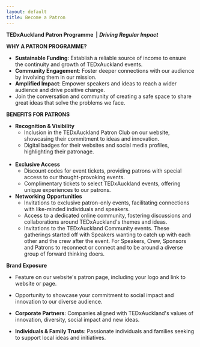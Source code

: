 ```yaml
---
layout: default
title: Become a Patron
---
```

**TEDxAuckland Patron Programme&nbsp; \|** ***Driving Regular Impact***

**WHY A PATRON PROGRAMME?**

* **Sustainable Funding**: Establish a reliable source of income to ensure the continuity and growth of TEDxAuckland events.
* **Community Engagement**: Foster deeper connections with our audience by involving them in our mission.
* **Amplified Impact**: Empower speakers and ideas to reach a wider audience and drive positive change.
* Join the conversation and community of creating a safe space to share great ideas that solve the problems we face.

**BENEFITS FOR PATRONS**

* **Recognition & Visibility**
  * Inclusion in the TEDxAuckland Patron Club on our website, showcasing their commitment to ideas and innovation.
  * Digital badges for their websites and social media profiles, highlighting their patronage.<br>​​​​​
* **Exclusive Access**
  * Discount codes for event tickets, providing patrons with special access to our thought-provoking events.
  * Complimentary tickets to select TEDxAuckland events, offering unique experiences to our patrons.
* **Networking Opportunities**
  * Invitations to exclusive patron-only events, facilitating connections with like-minded individuals and speakers.
  * Access to a dedicated online community, fostering discussions and collaborations around TEDxAuckland's themes and ideas.
  * Invitations to the TEDxAuckland Community events. These gatherings started off with Speakers wanting to catch up with each other and the crew after the event. For Speakers, Crew, Sponsors and Patrons to reconnect or connect and to be around a diverse group of forward thinking doers.

**Brand Exposure**
* Feature on our website's patron page, including your logo and link to website or page.
* Opportunity to showcase your commitment to social impact and innovation to our diverse audience.

* **Corporate Partners**: Companies aligned with TEDxAuckland's values of innovation, diversity, social impact and new ideas.
* **Individuals & Family Trusts**: Passionate individuals and families seeking to support local ideas and initiatives.
